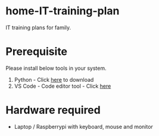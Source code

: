 # home-IT-training-plan
IT training plans for family.


# Prerequisite
Please install below tools in your system.
1. Python - Click [here](https://www.python.org/downloads/) to download  
2. VS Code - Code editor tool - Click [here](https://code.visualstudio.com/download)

# Hardware required
- Laptop / Raspberrypi with keyboard, mouse and monitor
